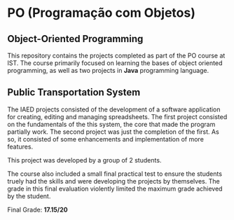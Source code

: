 # PO (Programação com Objetos)
## Object-Oriented Programming

This repository contains the projects completed as part of the PO course at IST. The course primarily focused on learning the bases of object oriented programming, as well as two projects in **Java** programming language.

## Public Transportation System

The IAED projects consisted of the development of a software application for creating, editing and managing spreadsheets. The first project consisted on the fundamentals of the this system, the core that made the program partially work. The second project was just the completion of the first. As so, it consisted of some enhancements and implementation of more features.

This project was developed by a group of 2 students.

The course also included a small final practical test to ensure the students truely had the skills and were developing the projects by themselves. The grade in this final evaluation violently limited the maximum grade achieved by the student.

Final Grade: **17.15/20**